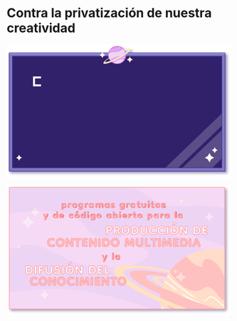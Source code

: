 # Contra la privatización de nuestra creatividad

![Contra la privatización de nuestra creatividad.](.gitbook/assets/Asset-3@2x.gif)

![Programas gratuitos y de código abierto para la producción de contenido multimedia y la difusión del conocimiento.](<.gitbook/assets/Asset 6@2x.png>)
